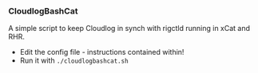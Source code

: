 ### CloudlogBashCat

A simple script to keep Cloudlog in synch with rigctld running in xCat and RHR.

* Edit the config file - instructions contained within!
* Run it with ``./cloudlogbashcat.sh``

